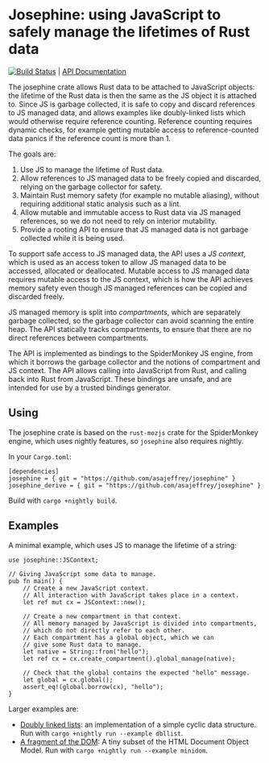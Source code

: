 # Josephine: using JavaScript to safely manage the lifetimes of Rust data

[![Build Status](https://travis-ci.org/asajeffrey/josephine.svg)](https://travis-ci.org/asajeffrey/josephine) |
[API Documentation](https://asajeffrey.github.io/josephine)

The josephine crate allows Rust data to be attached to JavaScript objects:
the lifetime of the Rust data is then the same as the JS object it is attached to.
Since JS is garbage collected, it is safe to copy and discard references to
JS managed data, and allows examples like doubly-linked lists which would
otherwise require reference counting. Reference counting requires dynamic checks,
for example getting mutable access to reference-counted data panics if the reference
count is more than 1.

The goals are:

1. Use JS to manage the lifetime of Rust data.
2. Allow references to JS managed data to be freely copied and discarded, relying on
   the garbage collector for safety.
3. Maintain Rust memory safety (for example no mutable aliasing),
   without requiring additional static analysis such as a lint.
4. Allow mutable and immutable access to Rust data via JS managed references, so
   we do not need to rely on interior mutability.
5. Provide a rooting API to ensure that JS managed data is not garbage collected
   while it is being used.

To support safe access to JS managed data, the API uses a *JS context*, which
is used as an access token to allow JS managed data to be accessed, allocated
or deallocated. Mutable access to JS managed data requires mutable access to the
JS context, which is how the API achieves memory safety even though JS managed
references can be copied and discarded freely.

JS managed memory is split into *compartments*, which are
separately garbage collected, so the garbage collector can avoid
scanning the entire heap. The API statically tracks compartments, to
ensure that there are no direct references between compartments.

The API is implemented as bindings to the SpiderMonkey JS engine,
from which it borrows the garbage collector and the notions of compartment
and JS context. The API allows calling into JavaScript
from Rust, and calling back into Rust from JavaScript. These bindings are unsafe,
and are intended for use by a trusted bindings generator.

## Using

The josephine crate is based on the `rust-mozjs` crate for the SpiderMonkey engine,
which uses nightly features, so `josephine` also requires nightly.

In your `Cargo.toml`:
```
[dependencies]
josephine = { git = "https://github.com/asajeffrey/josephine" }
josephine_derive = { git = "https://github.com/asajeffrey/josephine" }
```
Build with `cargo +nightly build`.

## Examples

A minimal example, which uses JS to manage the lifetime of a string:
```rust,skt-josephine
use josephine::JSContext;

// Giving JavaScript some data to manage.
pub fn main() {
    // Create a new JavaScript context.
    // All interaction with JavaScript takes place in a context.
    let ref mut cx = JSContext::new();

    // Create a new compartment in that context.
    // All memory managed by JavaScript is divided into compartments,
    // which do not directly refer to each other.
    // Each compartment has a global object, which we can
    // give some Rust data to manage.
    let native = String::from("hello");
    let ref cx = cx.create_compartment().global_manage(native);

    // Check that the global contains the expected "hello" message.
    let global = cx.global();
    assert_eq!(global.borrow(cx), "hello");
}
```

Larger examples are:

* [Doubly linked lists](examples/dbllist): an implementation of a simple cyclic data structure.
  Run with `cargo +nightly run --example dbllist`.
* [A fragment of the DOM](examples/minidom): A tiny subset of the HTML Document Object Model.
  Run with `cargo +nightly run --example minidom`.
